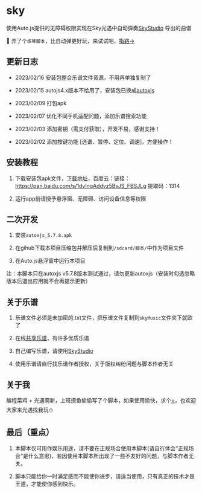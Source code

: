 # sky

使用Auto.js提供的无障碍权限实现在Sky光遇中自动弹奏[SkyStudio](https://play.google.com/store/apps/details?id=com.Maple.SkyStudio) 导出的曲谱

👋 弄了个`练琴脚本`，比自动弹更好玩，来试试吧，[指路→](https://github.com/Liang2uv/sky_practice)

## 更新日志

- 2023/02/16 安装包整合乐谱文件资源，不用再单独复制了

- 2023/02/15 autojs4.x版本不给用了，安装包已换成[autoxjs](https://github.com/kkevsekk1/AutoX/releases)

- 2023/02/09 打包apk

- 2023/02/07 优化不同手机适配问题，添加乐谱搜索功能

- 2023/02/03 添加密钥（需支付获取），开发不易，感谢支持！

- 2023/02/02 添加按键功能 [选谱、暂停、定位、调速]，方便操作！

## 安装教程

1. 下载安装包apk文件，[下载地址](https://github.com/Liang2uv/sky/releases)，百度云：链接：https://pan.baidu.com/s/1dvlnqAddvz5BvJS_FBSJLg 提取码：1314

2. 运行app前请授予悬浮窗、无障碍、访问设备信息等权限

## 二次开发

1. 安装`autoxjs_5.7.8.apk`

2. 在gihub下载本项目压缩包并解压后复制到`/sdcard/脚本/`中作为项目文件

3. 在Auto.js悬浮窗中运行本项目

注：本脚本只在autoxjs v5.7.8版本测试通过，请勿更新autoxjs（安装时勾选忽略版本后退出应用就不会再提示更新）

## 关于乐谱

1. 乐谱文件必须是未加密的.txt文件，把乐谱文件复制到`skyMusic`文件夹下就欧了

2. 在线[共享乐谱](https://github.com/StageGuard/SkyAutoPlayerScript/tree/master/shared_sheets)，有许多优质乐谱

3. 自己编写乐谱，请使用[SkyStudio](https://play.google.com/store/apps/details?id=com.Maple.SkyStudio) 

2. 使用乐谱请自行找乐谱作者授权，关于版权纠纷问题与脚本作者无关

## 关于我

编程菜鸡 + 光遇萌新，上班摸鱼偷偷写了个脚本，如果使用愉快，求个[⭐](https://github.com/Liang2uv/sky)，也欢迎大家来光遇找我玩⛄

## 最后（重点）

1. 本脚本仅可用作娱乐用途，请不要在正规场合使用本脚本(请自行体会\"正规场合\"是什么意思)，若因使用本脚本所出现了一些不友好的问题，与脚本作者无关。

2. 脚本只能给你一时满足感而不能使你进步，请适当使用，只有真正的技术才是王道，才能使你感到快乐。